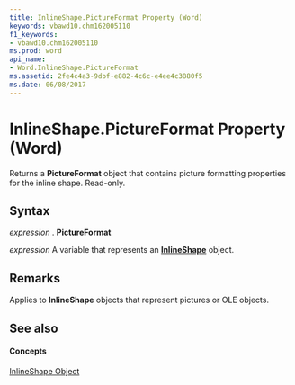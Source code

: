 ```yaml
---
title: InlineShape.PictureFormat Property (Word)
keywords: vbawd10.chm162005110
f1_keywords:
- vbawd10.chm162005110
ms.prod: word
api_name:
- Word.InlineShape.PictureFormat
ms.assetid: 2fe4c4a3-9dbf-e882-4c6c-e4ee4c3880f5
ms.date: 06/08/2017
---
```



# InlineShape.PictureFormat Property (Word)

Returns a  **PictureFormat** object that contains picture formatting properties for the inline shape. Read-only.


## Syntax

 _expression_ . **PictureFormat**

 _expression_ A variable that represents an **[InlineShape](Word.InlineShape.md)** object.


## Remarks

Applies to  **InlineShape** objects that represent pictures or OLE objects.


## See also


#### Concepts


[InlineShape Object](Word.InlineShape.md)

